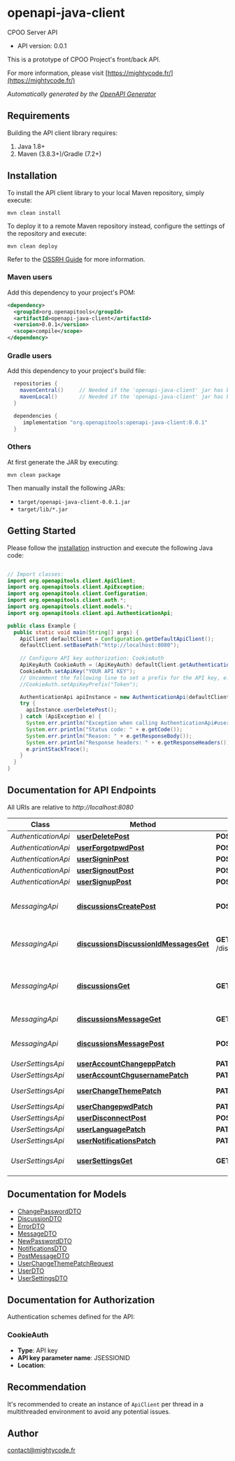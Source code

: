 # openapi-java-client

CPOO Server API
- API version: 0.0.1

This is a prototype of CPOO Project's front/back API.


  For more information, please visit [https://mightycode.fr/](https://mightycode.fr/)

*Automatically generated by the [OpenAPI Generator](https://openapi-generator.tech)*


## Requirements

Building the API client library requires:
1. Java 1.8+
2. Maven (3.8.3+)/Gradle (7.2+)

## Installation

To install the API client library to your local Maven repository, simply execute:

```shell
mvn clean install
```

To deploy it to a remote Maven repository instead, configure the settings of the repository and execute:

```shell
mvn clean deploy
```

Refer to the [OSSRH Guide](http://central.sonatype.org/pages/ossrh-guide.html) for more information.

### Maven users

Add this dependency to your project's POM:

```xml
<dependency>
  <groupId>org.openapitools</groupId>
  <artifactId>openapi-java-client</artifactId>
  <version>0.0.1</version>
  <scope>compile</scope>
</dependency>
```

### Gradle users

Add this dependency to your project's build file:

```groovy
  repositories {
    mavenCentral()     // Needed if the 'openapi-java-client' jar has been published to maven central.
    mavenLocal()       // Needed if the 'openapi-java-client' jar has been published to the local maven repo.
  }

  dependencies {
     implementation "org.openapitools:openapi-java-client:0.0.1"
  }
```

### Others

At first generate the JAR by executing:

```shell
mvn clean package
```

Then manually install the following JARs:

* `target/openapi-java-client-0.0.1.jar`
* `target/lib/*.jar`

## Getting Started

Please follow the [installation](#installation) instruction and execute the following Java code:

```java

// Import classes:
import org.openapitools.client.ApiClient;
import org.openapitools.client.ApiException;
import org.openapitools.client.Configuration;
import org.openapitools.client.auth.*;
import org.openapitools.client.models.*;
import org.openapitools.client.api.AuthenticationApi;

public class Example {
  public static void main(String[] args) {
    ApiClient defaultClient = Configuration.getDefaultApiClient();
    defaultClient.setBasePath("http://localhost:8080");
    
    // Configure API key authorization: CookieAuth
    ApiKeyAuth CookieAuth = (ApiKeyAuth) defaultClient.getAuthentication("CookieAuth");
    CookieAuth.setApiKey("YOUR API KEY");
    // Uncomment the following line to set a prefix for the API key, e.g. "Token" (defaults to null)
    //CookieAuth.setApiKeyPrefix("Token");

    AuthenticationApi apiInstance = new AuthenticationApi(defaultClient);
    try {
      apiInstance.userDeletePost();
    } catch (ApiException e) {
      System.err.println("Exception when calling AuthenticationApi#userDeletePost");
      System.err.println("Status code: " + e.getCode());
      System.err.println("Reason: " + e.getResponseBody());
      System.err.println("Response headers: " + e.getResponseHeaders());
      e.printStackTrace();
    }
  }
}

```

## Documentation for API Endpoints

All URIs are relative to *http://localhost:8080*

Class | Method | HTTP request | Description
------------ | ------------- | ------------- | -------------
*AuthenticationApi* | [**userDeletePost**](docs/AuthenticationApi.md#userDeletePost) | **POST** /user/delete | 
*AuthenticationApi* | [**userForgotpwdPost**](docs/AuthenticationApi.md#userForgotpwdPost) | **POST** /user/forgotpwd | 
*AuthenticationApi* | [**userSigninPost**](docs/AuthenticationApi.md#userSigninPost) | **POST** /user/signin | 
*AuthenticationApi* | [**userSignoutPost**](docs/AuthenticationApi.md#userSignoutPost) | **POST** /user/signout | 
*AuthenticationApi* | [**userSignupPost**](docs/AuthenticationApi.md#userSignupPost) | **POST** /user/signup | 
*MessagingApi* | [**discussionsCreatePost**](docs/MessagingApi.md#discussionsCreatePost) | **POST** /discussions/create | Create a new discussion with a user
*MessagingApi* | [**discussionsDiscussionIdMessagesGet**](docs/MessagingApi.md#discussionsDiscussionIdMessagesGet) | **GET** /discussions/{discussion_id}/messages | Get all messages in a conversation
*MessagingApi* | [**discussionsGet**](docs/MessagingApi.md#discussionsGet) | **GET** /discussions | Get a list of all discussions of the current user
*MessagingApi* | [**discussionsMessageGet**](docs/MessagingApi.md#discussionsMessageGet) | **GET** /discussions/message | Receive a message
*MessagingApi* | [**discussionsMessagePost**](docs/MessagingApi.md#discussionsMessagePost) | **POST** /discussions/message | Send a message in a disccusion
*UserSettingsApi* | [**userAccountChangeppPatch**](docs/UserSettingsApi.md#userAccountChangeppPatch) | **PATCH** /user/account/changepp | 
*UserSettingsApi* | [**userAccountChgusernamePatch**](docs/UserSettingsApi.md#userAccountChgusernamePatch) | **PATCH** /user/account/chgusername | 
*UserSettingsApi* | [**userChangeThemePatch**](docs/UserSettingsApi.md#userChangeThemePatch) | **PATCH** /user/change-theme | Change user theme
*UserSettingsApi* | [**userChangepwdPatch**](docs/UserSettingsApi.md#userChangepwdPatch) | **PATCH** /user/changepwd | 
*UserSettingsApi* | [**userDisconnectPost**](docs/UserSettingsApi.md#userDisconnectPost) | **POST** /user/disconnect | 
*UserSettingsApi* | [**userLanguagePatch**](docs/UserSettingsApi.md#userLanguagePatch) | **PATCH** /user/language | 
*UserSettingsApi* | [**userNotificationsPatch**](docs/UserSettingsApi.md#userNotificationsPatch) | **PATCH** /user/notifications | 
*UserSettingsApi* | [**userSettingsGet**](docs/UserSettingsApi.md#userSettingsGet) | **GET** /user/settings | Get user settings information


## Documentation for Models

 - [ChangePasswordDTO](docs/ChangePasswordDTO.md)
 - [DiscussionDTO](docs/DiscussionDTO.md)
 - [ErrorDTO](docs/ErrorDTO.md)
 - [MessageDTO](docs/MessageDTO.md)
 - [NewPasswordDTO](docs/NewPasswordDTO.md)
 - [NotificationsDTO](docs/NotificationsDTO.md)
 - [PostMessageDTO](docs/PostMessageDTO.md)
 - [UserChangeThemePatchRequest](docs/UserChangeThemePatchRequest.md)
 - [UserDTO](docs/UserDTO.md)
 - [UserSettingsDTO](docs/UserSettingsDTO.md)


<a id="documentation-for-authorization"></a>
## Documentation for Authorization


Authentication schemes defined for the API:
<a id="CookieAuth"></a>
### CookieAuth

- **Type**: API key
- **API key parameter name**: JSESSIONID
- **Location**: 


## Recommendation

It's recommended to create an instance of `ApiClient` per thread in a multithreaded environment to avoid any potential issues.

## Author

contact@mightycode.fr

